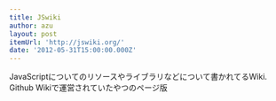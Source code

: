 ```yaml
---
title: JSwiki
author: azu
layout: post
itemUrl: 'http://jswiki.org/'
date: '2012-05-31T15:00:00.000Z'
---
```

JavaScriptについてのリソースやライブラリなどについて書かれてるWiki. Github Wikiで運営されていたやつのページ版
